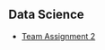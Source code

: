 ## Data Science

- [Team Assignment 2](https://github.com/anggaprytn/data-science-binus/tree/master/tk2)

